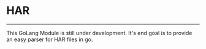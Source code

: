 # HAR

---

This GoLang Module is still under development. It's end goal is to provide an easy parser for HAR files in go.

